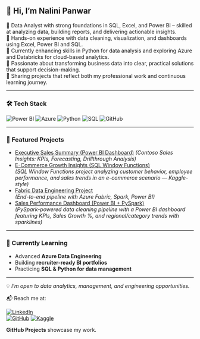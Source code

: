 ## 👋 Hi, I’m Nalini Panwar  

🔹 Data Analyst with strong foundations in SQL, Excel, and Power BI – skilled at analyzing data, building reports, and delivering actionable insights.  
🔹 Hands-on experience with data cleaning, visualization, and dashboards using Excel, Power BI and SQL.  
🔹 Currently enhancing skills in Python for data analysis and exploring Azure and Databricks for cloud-based analytics.  
🔹 Passionate about transforming business data into clear, practical solutions that support decision-making.  
🔹 Sharing projects that reflect both my professional work and continuous learning journey.  

---

### 🛠️ Tech Stack  
![Power BI](https://img.shields.io/badge/Power%20BI-F2C811?style=for-the-badge&logo=Power%20BI&logoColor=black)
![Azure](https://img.shields.io/badge/Microsoft%20Azure-0078D4?style=for-the-badge&logo=microsoftazure&logoColor=white)
![Python](https://img.shields.io/badge/Python-3776AB?style=for-the-badge&logo=python&logoColor=white)
![SQL](https://img.shields.io/badge/SQL-336791?style=for-the-badge&logo=postgresql&logoColor=white)
![GitHub](https://img.shields.io/badge/GitHub-181717?style=for-the-badge&logo=github&logoColor=white)

---

### 📂 Featured Projects  
- [Executive Sales Summary (Power BI Dashboard)](https://github.com/panwarnalini-hub/executive-sales-summary) 
  *(Contoso Sales Insights: KPIs, Forecasting, Drillthrough Analysis)*
- [E-Commerce Growth Insights (SQL Window Functions)](https://github.com/panwarnalini-hub/sql-window-functions-ecommerce)  
  *(SQL Window Functions project analyzing customer behavior, employee performance, and sales trends in an e-commerce scenario — Kaggle-style)*  
- [Fabric Data Engineering Project](https://github.com/panwarnalini-hub/fabric-data-engineer-project)  
  *(End-to-end pipeline with Azure Fabric, Spark, Power BI)*
- [Sales Performance Dashboard (Power BI + PySpark)](https://github.com/panwarnalini-hub/sales-performance-dashboard)  
  *(PySpark-powered data cleaning pipeline with a Power BI dashboard featuring KPIs, Sales Growth %, and regional/category trends with sparklines)* 

---

### 🌱 Currently Learning  
- Advanced **Azure Data Engineering**  
- Building **recruiter-ready BI portfolios**  
- Practicing **SQL & Python for data management**  

---

💡 *I’m open to data analytics, management, and engineering opportunities.*  

📬 Reach me at: 

[![LinkedIn](https://img.shields.io/badge/LinkedIn-0A66C2?style=for-the-badge&logo=linkedin&logoColor=white)](https://www.linkedin.com/in/nalinipanwar/)  
[![GitHub](https://img.shields.io/badge/GitHub-181717?style=for-the-badge&logo=github&logoColor=white)](https://github.com/panwarnalini-hub) 
[![Kaggle](https://img.shields.io/badge/Kaggle-20BEFF?style=for-the-badge&logo=kaggle&logoColor=white)](https://www.kaggle.com/nalinipanwardata)
 
**GitHub Projects** showcase my work.  
